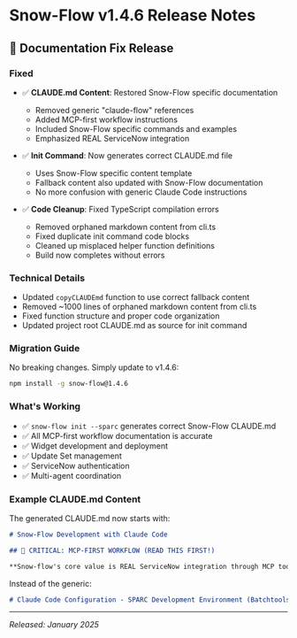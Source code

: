 # Snow-Flow v1.4.6 Release Notes

## 🔧 Documentation Fix Release

### Fixed
- ✅ **CLAUDE.md Content**: Restored Snow-Flow specific documentation
  - Removed generic "claude-flow" references
  - Added MCP-first workflow instructions
  - Included Snow-Flow specific commands and examples
  - Emphasized REAL ServiceNow integration

- ✅ **Init Command**: Now generates correct CLAUDE.md file
  - Uses Snow-Flow specific content template
  - Fallback content also updated with Snow-Flow documentation
  - No more confusion with generic Claude Code instructions

- ✅ **Code Cleanup**: Fixed TypeScript compilation errors
  - Removed orphaned markdown content from cli.ts
  - Fixed duplicate init command code blocks
  - Cleaned up misplaced helper function definitions
  - Build now completes without errors

### Technical Details
- Updated `copyCLAUDEmd` function to use correct fallback content
- Removed ~1000 lines of orphaned markdown content from cli.ts
- Fixed function structure and proper code organization
- Updated project root CLAUDE.md as source for init command

### Migration Guide
No breaking changes. Simply update to v1.4.6:
```bash
npm install -g snow-flow@1.4.6
```

### What's Working
- ✅ `snow-flow init --sparc` generates correct Snow-Flow CLAUDE.md
- ✅ All MCP-first workflow documentation is accurate
- ✅ Widget development and deployment
- ✅ Update Set management
- ✅ ServiceNow authentication
- ✅ Multi-agent coordination

### Example CLAUDE.md Content
The generated CLAUDE.md now starts with:
```markdown
# Snow-Flow Development with Claude Code

## 🚨 CRITICAL: MCP-FIRST WORKFLOW (READ THIS FIRST!)

**Snow-flow's core value is REAL ServiceNow integration through MCP tools. NEVER work in offline mode!**
```

Instead of the generic:
```markdown
# Claude Code Configuration - SPARC Development Environment (Batchtools Optimized)
```

---
*Released: January 2025*